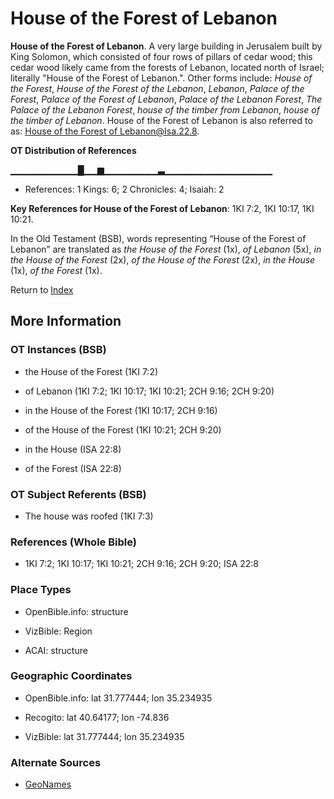 # House of the Forest of Lebanon
**House of the Forest of Lebanon**. 
A very large building in Jerusalem built by King Solomon, which consisted of four rows of pillars of cedar wood; this cedar wood likely came from the forests of Lebanon, located north of Israel; literally "House of the Forest of Lebanon.". 
Other forms include: 
*House of the Forest*, *House of the Forest of the Lebanon*, *Lebanon*, *Palace of the Forest*, *Palace of the Forest of Lebanon*, *Palace of the Lebanon Forest*, *The Palace of the Lebanon Forest*, *house of the timber from Lebanon*, *house of the timber of Lebanon*. 
House of the Forest of Lebanon is also referred to as: 
[House of the Forest of Lebanon@Isa.22.8](HouseOfTheForestOfLebanon.2.md). 


**OT Distribution of References**

▁▁▁▁▁▁▁▁▁▁█▁▁▆▁▁▁▁▁▁▁▁▃▁▁▁▁▁▁▁▁▁▁▁▁▁▁▁▁
* References: 1 Kings: 6; 2 Chronicles: 4; Isaiah: 2



**Key References for House of the Forest of Lebanon**: 
1KI 7:2, 1KI 10:17, 1KI 10:21. 


In the Old Testament (BSB), words representing “House of the Forest of Lebanon” are translated as 
*the House of the Forest* (1x), *of Lebanon* (5x), *in the House of the Forest* (2x), *of the House of the Forest* (2x), *in the House* (1x), *of the Forest* (1x). 




Return to [Index](00-Index.md)

## More Information

### OT Instances (BSB)

* the House of the Forest (1KI 7:2)

* of Lebanon (1KI 7:2; 1KI 10:17; 1KI 10:21; 2CH 9:16; 2CH 9:20)

* in the House of the Forest (1KI 10:17; 2CH 9:16)

* of the House of the Forest (1KI 10:21; 2CH 9:20)

* in the House (ISA 22:8)

* of the Forest (ISA 22:8)



### OT Subject Referents (BSB)

* The house was roofed (1KI 7:3)



### References (Whole Bible)

* 1KI 7:2; 1KI 10:17; 1KI 10:21; 2CH 9:16; 2CH 9:20; ISA 22:8


### Place Types

* OpenBible.info: structure

* VizBible: Region

* ACAI: structure



### Geographic Coordinates

* OpenBible.info: lat 31.777444; lon 35.234935

* Recogito: lat 40.64177; lon -74.836

* VizBible: lat 31.777444; lon 35.234935



### Alternate Sources

* [GeoNames](http://sws.geonames.org/5100362)



